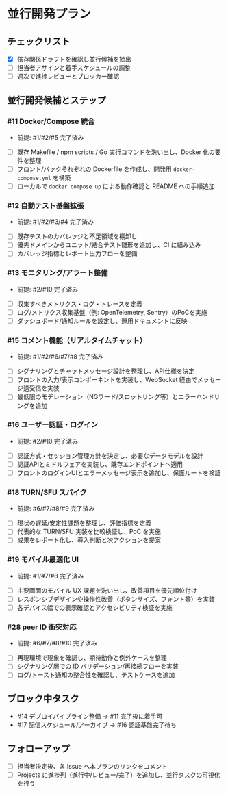 # 並行開発プラン

## チェックリスト
- [x] 依存関係ドラフトを確認し並行候補を抽出
- [ ] 担当者アサインと着手スケジュールの調整
- [ ] 週次で進捗レビューとブロッカー確認

## 並行開発候補とステップ

### #11 Docker/Compose 統合
- 前提: #1/#2/#5 完了済み
- [ ] 既存 Makefile / npm scripts / Go 実行コマンドを洗い出し、Docker 化の要件を整理
- [ ] フロント/バックそれぞれの Dockerfile を作成し、開発用 `docker-compose.yml` を構築
- [ ] ローカルで `docker compose up` による動作確認と README への手順追加

### #12 自動テスト基盤拡張
- 前提: #1/#2/#3/#4 完了済み
- [ ] 既存テストのカバレッジと不足領域を棚卸し
- [ ] 優先ドメインからユニット/結合テスト雛形を追加し、CI に組み込み
- [ ] カバレッジ指標とレポート出力フローを整備

### #13 モニタリング/アラート整備
- 前提: #2/#10 完了済み
- [ ] 収集すべきメトリクス・ログ・トレースを定義
- [ ] ログ/メトリクス収集基盤（例: OpenTelemetry, Sentry）のPoCを実施
- [ ] ダッシュボード/通知ルールを設定し、運用ドキュメントに反映

### #15 コメント機能（リアルタイムチャット）
- 前提: #1/#2/#6/#7/#8 完了済み
- [ ] シグナリングとチャットメッセージ設計を整理し、API仕様を決定
- [ ] フロントの入力/表示コンポーネントを実装し、WebSocket 経由でメッセージ送受信を実装
- [ ] 最低限のモデレーション（NGワード/スロットリング等）とエラーハンドリングを追加

### #16 ユーザー認証・ログイン
- 前提: #2/#10 完了済み
- [ ] 認証方式・セッション管理方針を決定し、必要なデータモデルを設計
- [ ] 認証APIとミドルウェアを実装し、既存エンドポイントへ適用
- [ ] フロントのログインUIとエラーメッセージ表示を追加し、保護ルートを検証

### #18 TURN/SFU スパイク
- 前提: #6/#7/#8/#9 完了済み
- [ ] 現状の遅延/安定性課題を整理し、評価指標を定義
- [ ] 代表的な TURN/SFU 実装を比較検証し、PoC を実施
- [ ] 成果をレポート化し、導入判断と次アクションを提案

### #19 モバイル最適化 UI
- 前提: #1/#7/#8 完了済み
- [ ] 主要画面のモバイル UX 課題を洗い出し、改善項目を優先順位付け
- [ ] レスポンシブデザインや操作性改善（ボタンサイズ、フォント等）を実装
- [ ] 各デバイス幅での表示確認とアクセシビリティ検証を実施

### #28 peer ID 衝突対応
- 前提: #6/#7/#8/#10 完了済み
- [ ] 再現環境で現象を確認し、期待動作と例外ケースを整理
- [ ] シグナリング層での ID バリデーション/再接続フローを実装
- [ ] ログ/トースト通知の整合性を確認し、テストケースを追加

## ブロック中タスク
- #14 デプロイパイプライン整備 → #11 完了後に着手可
- #17 配信スケジュール/アーカイブ → #16 認証基盤完了待ち

## フォローアップ
- [ ] 担当者決定後、各 Issue へ本プランのリンクをコメント
- [ ] Projects に進捗列（進行中/レビュー/完了）を追加し、並行タスクの可視化を行う
